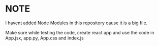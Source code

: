 # NOTE

I havent added Node Modules in this repository cause it is a big file. 

Make sure while testing the code, create react app and use the code in App.jsx, app.py, App.css and index.js
